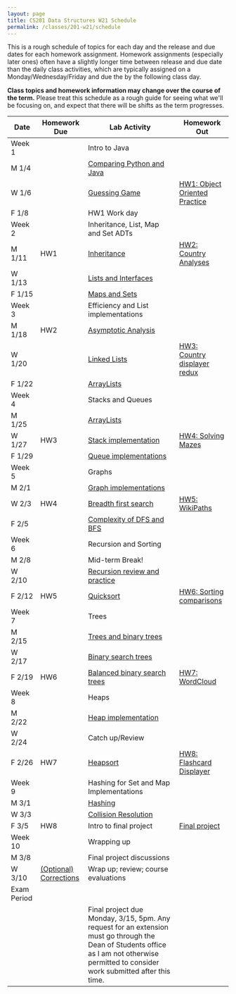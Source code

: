 ```yaml
---
layout: page
title: CS201 Data Structures W21 Schedule
permalink: /classes/201-w21/schedule
---
```


This is a rough schedule of topics for each day and the release and due dates for each homework assignment. Homework assignments (especially later ones) often have a slightly longer time between release and due date than the daily class activities, which are typically assigned on a Monday/Wednesday/Friday and due the by the following class day. 

**Class topics and homework information may change over the course of the term.** Please treat this schedule as a rough guide for seeing what we'll be focusing on, and expect that there will be shifts as the term progresses.

| Date	| Homework Due	| Lab Activity |	Homework Out |
| ------- | --------------- | ------------- | -------------- |
| Week 1 | | Intro to Java | |
| M 1/4 | | [Comparing Python and Java](https://anyaevostinar.github.io/classes/201-w21/comparing-python-java)| |
| W 1/6 | |	[Guessing Game](https://anyaevostinar.github.io/classes/201-w21/guessing-game-lab) |	[HW1: Object Oriented Practice](https://anyaevostinar.github.io/classes/201-w21/hw1-oop-practice) |
| F 1/8 |	| HW1 Work day |	 |
| Week 2 | | Inheritance, List, Map and Set ADTs | |
| M 1/11 |	HW1	| [Inheritance](https://anyaevostinar.github.io/classes/201-w21/inheritance-activity) |	[HW2: Country Analyses](https://anyaevostinar.github.io/classes/201-w21/hw2) |
| W 1/13 |	|	[Lists and Interfaces](https://anyaevostinar.github.io/classes/201-w21/garden-lab)	| |
| F 1/15 | |		[Maps and Sets](https://anyaevostinar.github.io/classes/201-w21/maps-activity)	| |
| Week 3 | | Efficiency and List implementations | |
| M 1/18 |	HW2	| [Asymptotic Analysis](https://anyaevostinar.github.io/classes/201-w21/analysis-activity)	| |
| W 1/20 |	 |	[Linked Lists](https://anyaevostinar.github.io/classes/201-w21/linked-list) | [HW3: Country displayer redux](https://anyaevostinar.github.io/classes/201-w21/hw3) |
| F 1/22 | |		[ArrayLists](https://anyaevostinar.github.io/classes/201-w21/arraylist)	| |
| Week 4 | | Stacks and Queues | |
| M 1/25 | |	[ArrayLists](https://anyaevostinar.github.io/classes/201-w21/arraylist)	| |
| W 1/27 |	HW3 | [Stack implementation](https://anyaevostinar.github.io/classes/201-w21/stacks)	| [HW4: Solving Mazes](https://anyaevostinar.github.io/classes/201-w21/hw4) |
| F 1/29 | |	[Queue implementations](http://anyaevostinar.github.io/classes/201-w21/queues)	| |
| Week 5 | | Graphs | |
| M 2/1 | |	[Graph implementations](/classes/201-w21/graphs)	| |
| W 2/3 |	HW4	| [Breadth first search](/classes/201-w21/BFS)	| [HW5: WikiPaths](/classes/201-w21/hw5) |
| F 2/5 | |	[Complexity of DFS and BFS](/classes/201-w21/traversal-analysis)	| |
| Week 6 | | Recursion and Sorting | |
| M 2/8	| |	Mid-term Break!	| |
| W 2/10 | |	[Recursion review and practice](/classes/201-w21/recursion) | |
| F 2/12 | HW5	| [Quicksort](/classes/201-w21/quicksort)	| [HW6: Sorting comparisons](/classes/201-w21/hw6) |
| Week 7 | | Trees | |
| M 2/15 | |		[Trees and binary trees](/classes/201-w21/expressiontree)	| |
| W 2/17 | |	[Binary search trees](/classes/201-w21/bst-activity)		 | |
| F 2/19 |	HW6 |	[Balanced binary search trees](/classes/201-w21/two-three-tree)	| [HW7: WordCloud](/classes/201-w21/hw7) |
| Week 8 | | Heaps | |
| M 2/22 |  |		[Heap implementation](/classes/201-w21/heap)	| |
| W 2/24 | |	Catch up/Review		 | |	
| F 2/26 | HW7	|  [Heapsort](/classes/201-w21/heapsort) |	[HW8: Flashcard Displayer](/classes/201-w21/hw8) |
| Week 9 | | Hashing for Set and Map Implementations | |
| M 3/1 | |		[Hashing](/classes/201-w21/hashing)	| |	
| W 3/3 | |	[Collision Resolution](/classes/201-w21/collisionresolution) | |
| F 3/5 | HW8 |	Intro to final project |	[Final project](/classes/201-w21/final-project) |
| Week 10 | | Wrapping up | |
| M 3/8	| |  Final project discussions | |
| W 3/10 | [(Optional) Corrections](/classes/201-w21/corrections)| Wrap up; review; course evaluations	| |
| Exam Period | | | |
| | | Final project due Monday, 3/15, 5pm. Any request for an extension must go through the Dean of Students office as I am not otherwise permitted to consider work submitted after this time. | |